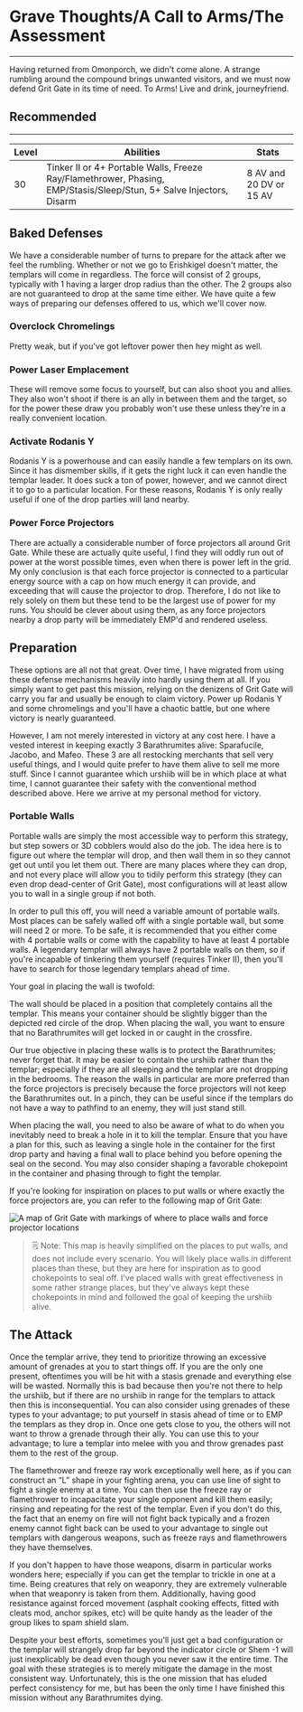 # Grave Thoughts/A Call to Arms/The Assessment

---

Having returned from Omonporch, we didn't come alone. A strange rumbling around the compound brings unwanted visitors, and we must now defend Grit Gate in its time of need. To Arms! Live and drink, journeyfriend.

<div class="section-info">

## Recommended

---

| Level | Abilities                                                                                                           | Stats                   |
| ----- | ------------------------------------------------------------------------------------------------------------------- | ----------------------- |
| 30    | Tinker II or 4+ Portable Walls, Freeze Ray/Flamethrower, Phasing, EMP/Stasis/Sleep/Stun, 5+ Salve Injectors, Disarm | 8 AV and 20 DV or 15 AV |

</div>

## Baked Defenses

We have a considerable number of turns to prepare for the attack after we feel the rumbling. Whether or not we go to Erishkigel doesn't matter, the templars will come in regardless. The force will consist of 2 groups, typically with 1 having a larger drop radius than the other. The 2 groups also are not guaranteed to drop at the same time either. We have quite a few ways of preparing our defenses offered to us, which we'll cover now.

### Overclock Chromelings

Pretty weak, but if you've got leftover power then hey might as well.

### Power Laser Emplacement

These will remove some focus to yourself, but can also shoot you and allies. They also won't shoot if there is an ally in between them and the target, so for the power these draw you probably won't use these unless they're in a really convenient location.

### Activate Rodanis Y

Rodanis Y is a powerhouse and can easily handle a few templars on its own. Since it has dismember skills, if it gets the right luck it can even handle the templar leader. It does suck a ton of power, however, and we cannot direct it to go to a particular location. For these reasons, Rodanis Y is only really useful if one of the drop parties will land nearby.

### Power Force Projectors

There are actually a considerable number of force projectors all around Grit Gate. While these are actually quite useful, I find they will oddly run out of power at the worst possible times, even when there is power left in the grid. My only conclusion is that each force projector is connected to a particular energy source with a cap on how much energy it can provide, and exceeding that will cause the projector to drop. Therefore, I do not like to rely solely on them but these tend to be the largest use of power for my runs. You should be clever about using them, as any force projectors nearby a drop party will be immediately EMP'd and rendered useless.

## Preparation

These options are all not that great. Over time, I have migrated from using these defense mechanisms heavily into hardly using them at all. If you simply want to get past this mission, relying on the denizens of Grit Gate will carry you far and usually be enough to claim victory. Power up Rodanis Y and some chromelings and you'll have a chaotic battle, but one where victory is nearly guaranteed.

However, I am not merely interested in victory at any cost here. I have a vested interest in keeping exactly 3 Barathrumites alive: Sparafucile, Jacobo, and Mafeo. These 3 are all restocking merchants that sell very useful things, and I would quite prefer to have them alive to sell me more stuff. Since I cannot guarantee which urshiib will be in which place at what time, I cannot guarantee their safety with the conventional method described above. Here we arrive at my personal method for victory.

### Portable Walls

Portable walls are simply the most accessible way to perform this strategy, but step sowers or 3D cobblers would also do the job. The idea here is to figure out where the templar will drop, and then wall them in so they cannot get out until you let them out. There are many places where they can drop, and not every place will allow you to tidily perform this strategy (they can even drop dead-center of Grit Gate), most configurations will at least allow you to wall in a single group if not both.

In order to pull this off, you will need a variable amount of portable walls. Most places can be safely walled off with a single portable wall, but some will need 2 or more. To be safe, it is recommended that you either come with 4 portable walls or come with the capability to have at least 4 portable walls. A legendary templar will always have 2 portable walls on them, so if you're incapable of tinkering them yourself (requires Tinker II), then you'll have to search for those legendary templars ahead of time.

Your goal in placing the wall is twofold:

The wall should be placed in a position that completely contains all the templar. This means your container should be slightly bigger than the depicted red circle of the drop.
When placing the wall, you want to ensure that no Barathrumites will get locked in or caught in the crossfire.

Our true objective in placing these walls is to protect the Barathrumites; never forget that. It may be easier to contain the urshiib rather than the templar; especially if they are all sleeping and the templar are not dropping in the bedrooms. The reason the walls in particular are more preferred than the force projectors is precisely because the force projectors will not keep the Barathrumites out. In a pinch, they can be useful since if the templars do not have a way to pathfind to an enemy, they will just stand still.

When placing the wall, you need to also be aware of what to do when you inevitably need to break a hole in it to kill the templar. Ensure that you have a plan for this, such as leaving a single hole in the container for the first drop party and having a final wall to place behind you before opening the seal on the second. You may also consider shaping a favorable chokepoint in the container and phasing through to fight the templar.

If you're looking for inspiration on places to put walls or where exactly the force projectors are, you can refer to the following map of Grit Gate:

![A map of Grit Gate with markings of where to place walls and force projector locations]($assetsDir/images/quests/attack-map.png)

> 🗒️ Note: This map is heavily simplified on the places to put walls, and does not include every scenario. You will likely place walls in different places than these, but they are here for inspiration as to good chokepoints to seal off. I've placed walls with great effectiveness in some rather strange places, but they've always kept these chokepoints in mind and followed the goal of keeping the urshiib alive.

## The Attack

Once the templar arrive, they tend to prioritize throwing an excessive amount of grenades at you to start things off. If you are the only one present, oftentimes you will be hit with a stasis grenade and everything else will be wasted. Normally this is bad because then you're not there to help the urshiib, but if there are no urshiib in range for the templars to attack then this is inconsequential. You can also consider using grenades of these types to your advantage; to put yourself in stasis ahead of time or to EMP the templars as they drop in. Once one gets close to you, the others will not want to throw a grenade through their ally. You can use this to your advantage; to lure a templar into melee with you and throw grenades past them to the rest of the group.

The flamethrower and freeze ray work exceptionally well here, as if you can construct an “L” shape in your fighting arena, you can use line of sight to fight a single enemy at a time. You can then use the freeze ray or flamethrower to incapacitate your single opponent and kill them easily; rinsing and repeating for the rest of the templar. Even if you don't do this, the fact that an enemy on fire will not fight back typically and a frozen enemy cannot fight back can be used to your advantage to single out templars with dangerous weapons, such as freeze rays and flamethrowers they have themselves.

If you don't happen to have those weapons, disarm in particular works wonders here; especially if you can get the templar to trickle in one at a time. Being creatures that rely on weaponry, they are extremely vulnerable when that weaponry is taken from them. Additionally, having good resistance against forced movement (asphalt cooking effects, fitted with cleats mod, anchor spikes, etc) will be quite handy as the leader of the group likes to spam shield slam.

Despite your best efforts, sometimes you'll just get a bad configuration or the templar will strangely drop far beyond the indicator circle or Shem -1 will just inexplicably be dead even though you never saw it the entire time. The goal with these strategies is to merely mitigate the damage in the most consistent way. Unfortunately, this is the one mission that has eluded perfect consistency for me, but has been the only time I have finished this mission without any Barathrumites dying.
